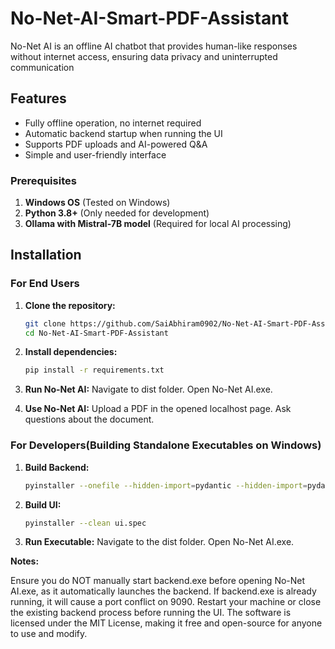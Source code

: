 # No-Net-AI-Smart-PDF-Assistant
No-Net AI is an offline AI chatbot that provides human-like responses without internet access, ensuring data privacy and uninterrupted communication

## Features
- Fully offline operation, no internet required
- Automatic backend startup when running the UI
- Supports PDF uploads and AI-powered Q&A
- Simple and user-friendly interface

### **Prerequisites**
1. **Windows OS** (Tested on Windows)
2. **Python 3.8+** (Only needed for development)
3. **Ollama with Mistral-7B model** (Required for local AI processing)

## Installation

### **For End Users**  

1. **Clone the repository:**  
   ```bash
   git clone https://github.com/SaiAbhiram0902/No-Net-AI-Smart-PDF-Assistant
   cd No-Net-AI-Smart-PDF-Assistant
   ```
2. **Install dependencies:**
   ```bash
   pip install -r requirements.txt
   ```
3. **Run No-Net AI:**
   Navigate to dist folder.
   Open No-Net AI.exe.
   
4. **Use No-Net AI:**
   Upload a PDF in the opened localhost page.
   Ask questions about the document.

### **For Developers(Building Standalone Executables on Windows)**

1. **Build Backend:**
   ```bash
   pyinstaller --onefile --hidden-import=pydantic --hidden-import=pydantic-core --hidden-import=pydantic.deprecated.decorator backend.py
   ```
2. **Build UI:**
   ```bash
   pyinstaller --clean ui.spec
3. **Run Executable:**
   Navigate to the dist folder.
   Open No-Net AI.exe.

**Notes:**

Ensure you do NOT manually start backend.exe before opening No-Net AI.exe, as it automatically launches the backend.
If backend.exe is already running, it will cause a port conflict on 9090. Restart your machine or close the existing backend process before running the UI.
The software is licensed under the MIT License, making it free and open-source for anyone to use and modify.
   

